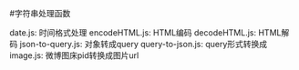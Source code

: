 #字符串处理函数

date.js: 时间格式处理
encodeHTML.js: HTML编码
decodeHTML.js: HTML解码
json-to-query.js: 对象转成query
query-to-json.js: query形式转换成
image.js: 微博图床pid转换成图片url